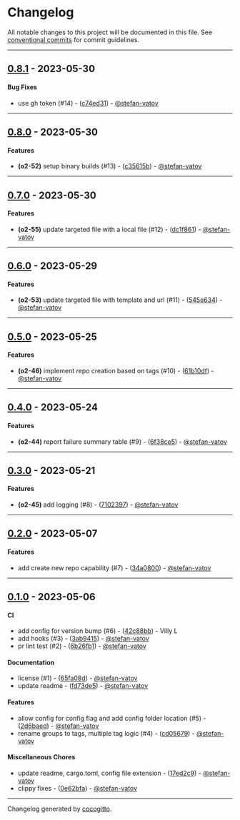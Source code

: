 # Changelog
All notable changes to this project will be documented in this file. See [conventional commits](https://www.conventionalcommits.org/) for commit guidelines.

- - -
## [0.8.1](https://https://github.com/stefan-vatov/omnirepo/stefan.vatov/omnirepo/compare/0.8.0..0.8.1) - 2023-05-30
#### Bug Fixes
- use gh token (#14) - ([c74ed31](https://https://github.com/stefan-vatov/omnirepo/stefan.vatov/omnirepo/commit/c74ed31cabaddea7daf71ac40027cccda26fa2ba)) - [@stefan-vatov](https://https://github.com/stefan-vatov/omnirepo/stefan-vatov)

- - -

## [0.8.0](https://https://github.com/stefan-vatov/omnirepo/stefan.vatov/omnirepo/compare/0.7.0..0.8.0) - 2023-05-30
#### Features
- **(o2-52)** setup binary builds (#13) - ([c35615b](https://https://github.com/stefan-vatov/omnirepo/stefan.vatov/omnirepo/commit/c35615b35cce36f9249ea7e08de42cc66f5e7079)) - [@stefan-vatov](https://https://github.com/stefan-vatov/omnirepo/stefan-vatov)

- - -

## [0.7.0](https://https://github.com/stefan-vatov/omnirepo/stefan.vatov/omnirepo/compare/0.6.0..0.7.0) - 2023-05-30
#### Features
- **(o2-55)** update targeted file with a local file (#12) - ([dc1f861](https://https://github.com/stefan-vatov/omnirepo/stefan.vatov/omnirepo/commit/dc1f86106ed35df977cb854aeca8657db87ce01b)) - [@stefan-vatov](https://https://github.com/stefan-vatov/omnirepo/stefan-vatov)

- - -

## [0.6.0](https://https://github.com/stefan-vatov/omnirepo/stefan.vatov/omnirepo/compare/0.5.0..0.6.0) - 2023-05-29
#### Features
- **(o2-53)** update targeted file with template and url (#11) - ([545e634](https://https://github.com/stefan-vatov/omnirepo/stefan.vatov/omnirepo/commit/545e634c7e0e973332b7d0338928b97c3b993afe)) - [@stefan-vatov](https://https://github.com/stefan-vatov/omnirepo/stefan-vatov)

- - -

## [0.5.0](https://https://github.com/stefan-vatov/omnirepo/stefan.vatov/omnirepo/compare/0.4.0..0.5.0) - 2023-05-25
#### Features
- **(o2-46)** implement repo creation based on tags (#10) - ([61b10df](https://https://github.com/stefan-vatov/omnirepo/stefan.vatov/omnirepo/commit/61b10dff7aa3bc8a088e7fe43cfd0fd94ed0e5ce)) - [@stefan-vatov](https://https://github.com/stefan-vatov/omnirepo/stefan-vatov)

- - -

## [0.4.0](https://https://github.com/stefan-vatov/omnirepo/stefan.vatov/omnirepo/compare/0.3.0..0.4.0) - 2023-05-24
#### Features
- **(o2-44)** report failure summary table (#9) - ([6f38ce5](https://https://github.com/stefan-vatov/omnirepo/stefan.vatov/omnirepo/commit/6f38ce52bebd2997ef053e292750d3ccf7ef8860)) - [@stefan-vatov](https://https://github.com/stefan-vatov/omnirepo/stefan-vatov)

- - -

## [0.3.0](https://https://github.com/stefan-vatov/omnirepo/stefan.vatov/omnirepo/compare/0.2.0..0.3.0) - 2023-05-21
#### Features
- **(o2-45)** add logging (#8) - ([7102397](https://https://github.com/stefan-vatov/omnirepo/stefan.vatov/omnirepo/commit/7102397b972d042de3ebf9fd9e091ee832cf2641)) - [@stefan-vatov](https://https://github.com/stefan-vatov/omnirepo/stefan-vatov)

- - -

## [0.2.0](https://https://github.com/stefan-vatov/omnirepo/stefan.vatov/omnirepo/compare/0.1.0..0.2.0) - 2023-05-07
#### Features
- add create new repo capability (#7) - ([34a0800](https://https://github.com/stefan-vatov/omnirepo/stefan.vatov/omnirepo/commit/34a080089c74282fe56cc6f7f03362078ac1a4bc)) - [@stefan-vatov](https://https://github.com/stefan-vatov/omnirepo/stefan-vatov)

- - -

## [0.1.0](https://https://github.com/stefan-vatov/omnirepo/stefan.vatov/omnirepo/compare/448a6a62866c6c08ea022f0182bec27b069341cc..0.1.0) - 2023-05-06
#### CI
- add config for version bump (#6) - ([42c88bb](https://https://github.com/stefan-vatov/omnirepo/stefan.vatov/omnirepo/commit/42c88bbc233ab0a49e9f6a8cd11196c6e99d5fc7)) - Villy L
- add hooks (#3) - ([3ab9415](https://https://github.com/stefan-vatov/omnirepo/stefan.vatov/omnirepo/commit/3ab9415c3f2aeacb38481ab7dc0f31026811e006)) - [@stefan-vatov](https://https://github.com/stefan-vatov/omnirepo/stefan-vatov)
- pr lint test (#2) - ([6b26fb1](https://https://github.com/stefan-vatov/omnirepo/stefan.vatov/omnirepo/commit/6b26fb11bac6d2e30605e2279df77c31c08902c9)) - [@stefan-vatov](https://https://github.com/stefan-vatov/omnirepo/stefan-vatov)
#### Documentation
- license (#1) - ([65fa08d](https://https://github.com/stefan-vatov/omnirepo/stefan.vatov/omnirepo/commit/65fa08d76389a5493438a9320429fd9736621509)) - [@stefan-vatov](https://https://github.com/stefan-vatov/omnirepo/stefan-vatov)
- update readme - ([fd73de5](https://https://github.com/stefan-vatov/omnirepo/stefan.vatov/omnirepo/commit/fd73de5fe79c97706c24107e44affe9a71088400)) - [@stefan-vatov](https://https://github.com/stefan-vatov/omnirepo/stefan-vatov)
#### Features
- allow config for config flag and add config folder location (#5) - ([2d6baed](https://https://github.com/stefan-vatov/omnirepo/stefan.vatov/omnirepo/commit/2d6baedfee3e26f0824bb2bf20a09ee6e3713e03)) - [@stefan-vatov](https://https://github.com/stefan-vatov/omnirepo/stefan-vatov)
- rename groups to tags, multiple tag logic (#4) - ([cd05679](https://https://github.com/stefan-vatov/omnirepo/stefan.vatov/omnirepo/commit/cd05679b4d6242034f5b9e1b4d0752e3cf9c411c)) - [@stefan-vatov](https://https://github.com/stefan-vatov/omnirepo/stefan-vatov)
#### Miscellaneous Chores
- update readme, cargo.toml, config file extension - ([17ed2c9](https://https://github.com/stefan-vatov/omnirepo/stefan.vatov/omnirepo/commit/17ed2c9517c8f02f6f7c846f16b69550441dde30)) - [@stefan-vatov](https://https://github.com/stefan-vatov/omnirepo/stefan-vatov)
- clippy fixes - ([0e62bfa](https://https://github.com/stefan-vatov/omnirepo/stefan.vatov/omnirepo/commit/0e62bfad7a925ba38d2935316e568921c159a031)) - [@stefan-vatov](https://https://github.com/stefan-vatov/omnirepo/stefan-vatov)

- - -

Changelog generated by [cocogitto](https://github.com/cocogitto/cocogitto).
